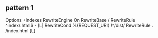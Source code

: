 ## pattern 1
<IfModule mod_headers.c>
 Options +Indexes
 RewriteEngine On
 RewriteBase /
 RewriteRule ^index\.html$ - [L]
 RewriteCond %{REQUEST_URI} !^/dist/
 RewriteRule . /index.html [L]
</IfModule>
